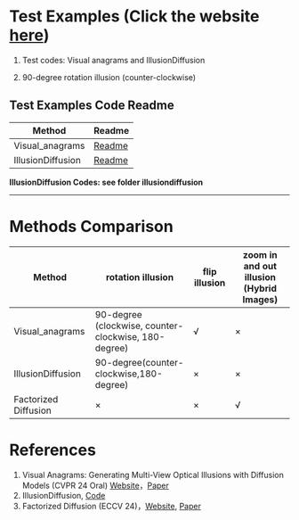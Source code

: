 # Test Examples (Click the website [here]())

1. Test codes: Visual anagrams and IllusionDiffusion

2. 90-degree rotation illusion (counter-clockwise)

## Test Examples Code Readme

| Method               | Readme                                | 
| -------------------- | ---------------------------------------------------- |
| Visual_anagrams      | [Readme](https://github.com/ALEEEHU/visual_anagrams/blob/main/visual_anagrams-90and180-rotation-res.md) |
| IllusionDiffusion    |        [Readme](https://github.com/ALEEEHU/visual_anagrams/tree/main/illusiondiffusion/readme.md)     |

**IllusionDiffusion Codes: see folder illusiondiffusion**

---



# Methods Comparison

| Method               | rotation illusion                                    | flip illusion | zoom in and out illusion (Hybrid Images) |
| -------------------- | ---------------------------------------------------- | ------------- | ---------------------------------------- |
| Visual_anagrams      | 90-degree (clockwise, counter-clockwise, 180-degree) | √            | ×                                       |
| IllusionDiffusion    | 90-degree(counter-clockwise,180-degree)              | ×            | ×                                       |
| Factorized Diffusion | ×                                                   | ×            | √                                       |

# References

1. Visual Anagrams: Generating Multi-View Optical Illusions with Diffusion Models (CVPR 24 Oral) [Website](https://dangeng.github.io/visual_anagrams/)，[Paper](https://arxiv.org/abs/2311.17919)
2. IllusionDiffusion, [Code](https://github.com/tancik/Illusion-Diffusion)
3. Factorized Diffusion (ECCV 24)，[Website](https://dangeng.github.io/factorized_diffusion/), [Paper](https://arxiv.org/abs/2404.11615)
